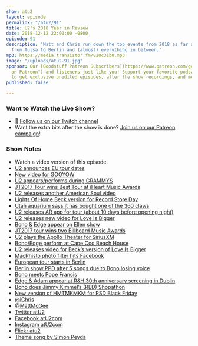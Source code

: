 ```yaml
---
show: atu2
layout: episode
permalink: "/atu2/91"
title: U2's 2018 Year in Review
date: 2018-12-12 22:00:00 -0800
episode: 91
description: 'Matt and Chris run down the top events from 2018 as far as U2 is concerned:
  from Tulsa to Berlin and (almost) everything in between.'
mp3: https://media.transistor.fm/820c31b8.mp3
image: "/uploads/atu2-91.jpg"
sponsor: Our [Goodstuff Patreon Subscribers](https://www.patreon.com/goodstuff "Goodstuff
  on Patreon") and listeners just like you! Support your favorite podcasts directly
  to get exclusive unedited episodes, after the show recordings, and more.
published: false

---
```

### Want to Watch the Live Show?

* 💙 [Follow us on our Twitch channel](https://www.twitch.tv/goodstuff_fm)
* Want the extra bits after the show is done? [Join us on our Patreon campaign](https://www.patreon.com/posts/23319065)!

### Show Notes

* Watch a video version of this episode.
* [U2 announces EU tour dates](https://www.atu2.com/news/u2-announces-european-experience--innocence-tour-dates.html)
* [New video for GOOYOW](https://www.atu2.com/news/u2-release-new-video-for-get-out-of-your-own-way.html)
* [U2 appears/performs during GRAMMYS](https://www.atu2.com/news/u2-at-the-grammys-re-cap.html)
* [JT2017 Tour wins Best Tour at iHeart Music Awards](https://www.atu2.com/news/u2-win-best-tour-at-iheartradio-music-awards.html)
* [U2 releases another American Soul video](https://www.atu2.com/news/u2-releases-another-american-soul-video.html)
* [Lights Of Home Beck version for Record Store Day](https://www.atu2.com/news/u2-record-store-day-release-features-beck.html)
* [Utah aquarium says it has bought one of the 360 claws](https://www.atu2.com/news/u2-claw-gets-new-life-at-utah-aquarium.html)
* [U2 releases AR app for tour (about 10 days before opening night)](https://www.atu2.com/news/u2-releases-augmented-reality-app-for-experience--innocence-tour.html)
* [U2 releases new video for Love Is Bigger](https://www.atu2.com/news/new-u2-video-love-is-bigger-than-anything-in-its-way.html)
* [Bono & Edge appear on Ellen show](https://www.atu2.com/news/video-excerpts-released-of-bono-and-edge-on-ellen.html)
* [JT2017 tour wins two Billboard Music Awards](https://www.atu2.com/news/u2-wins-two-billboard-music-awards.html)
* [U2 plays the Apollo Theater for SiriusXM](https://www.atu2.com/news/u2-set-list-apollo-theater-june-11-2018.html)
* [Bono/Edge perform at Cape Cod Beach House](https://www.atu2.com/news/bono--edge-perform-at-mix-1041-beach-house-event-on-cape-cod.html)
* [U2 releases video for Beck’s version of Love Is Bigger](https://www.atu2.com/news/u2-release-new-video-for-becks-remix-of-love-is-bigger-than-anything-in-its-way.html)
* [MacPhisto photo filter hits Facebook](https://www.atu2.com/news/u2s-macphisto-photo-filter-now-available-on-facebook.html)
* [European tour starts in Berlin](https://www.atu2.com/news/u2-set-list-berlin-aug-31-2018.html)
* [Berlin show PPD after 5 songs due to Bono losing voice](https://www.atu2.com/news/u2-cancel-berlin-concert-mid-show-due-to-bonos-voice.html)
* [Bono meets Pope Francis](https://www.atu2.com/news/bono-visits-with-pope-francis.html)
* [Edge & Adam appear at R&H 30th anniversary screening in Dublin](https://www.atu2.com/news/edge-and-adam-appear-at-rattle-and-hum-anniversary-screening-in-dublin.html)
* [Bono does Jimmy Kimmel’s (RED) Shopathon](https://www.atu2.com/news/bono-appears-on-jimmy-kimmel-lives-red-shopathon.html)
* [New version of HMTMKMKM for RSD Black Friday](https://www.atu2.com/news/u2-releasing-hold-me-thrill-me-vinyl-for-rsd-black-friday-2018.htm)
* [@iChris](https://twitter.com/ichris)
* [@MattMcGee](https://twitter.com/mattmcgee)
* [Twitter atU2](https://twitter.com/atu2)
* [Facebook atU2com](https://www.facebook.com/atu2com)
* [Instagram atU2com](https://www.instagram.com/atu2com/)
* [Flickr atu2](https://www.flickr.com/photos/atu2com/)
* [Theme song by Simon Peyda](https://simonpeyda.wordpress.com/2016/04/06/how-to-dismantle-a-sirens-song-the-making-of-a-podcast-theme/)